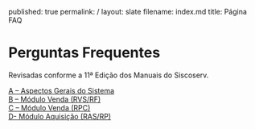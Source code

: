 published: true
permalink: /
layout: slate
filename: index.md
title: Página FAQ

# Perguntas Frequentes

Revisadas conforme a 11ª Edição dos Manuais do Siscoserv.

[A – Aspectos Gerais do Sistema](https://github.com/mdicgovbr/pagina-FAQ/blob/master/aspectos-gerais-do-sistema.md)  
[B – Módulo Venda (RVS/RF)](https://github.com/mdicgovbr/pagina-FAQ/blob/master/modulo-de-venda.md)  
[C – Módulo Venda (RPC)](https://github.com/mdicgovbr/pagina-FAQ/blob/master/modulo-de-venda-RPC.md)  
[D- Módulo Aquisição (RAS/RP)](https://github.com/mdicgovbr/pagina-FAQ/blob/master/modulo-aquisicao.md)  